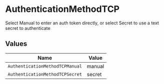 # AuthenticationMethodTCP

Select Manual to enter an auth token directly, or select Secret to use a text secret to authenticate


## Values

| Name                            | Value                           |
| ------------------------------- | ------------------------------- |
| `AuthenticationMethodTCPManual` | manual                          |
| `AuthenticationMethodTCPSecret` | secret                          |